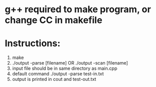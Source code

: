# g++ required to make program, or change CC in makefile

# Instructions:

1. make
2. ./output -parse [filename] OR ./output -scan [filename]
3. input file should be in same directory as main.cpp
4. default command ./output -parse test-in.txt
5. output is printed in cout and test-out.txt
